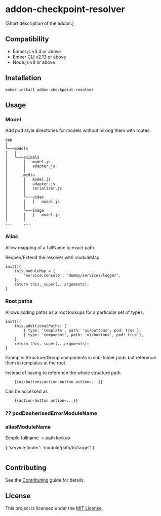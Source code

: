 addon-checkpoint-resolver
==============================================================================

[Short description of the addon.]


Compatibility
------------------------------------------------------------------------------

* Ember.js v3.4 or above
* Ember CLI v2.13 or above
* Node.js v8 or above


Installation
------------------------------------------------------------------------------

```
ember install addon-checkpoint-resolver
```


Usage
------------------------------------------------------------------------------

### Model

Add pod style directories for models without mixing them with routes.


```
app
│
└───models
│   │
│   └───animals
│       │   model.js
│       │   adapter.js
│       │   
│       media
│       │	model.js   
│       │	adapter.js
│       │	serializer.js
│       │	
│       └───video
│       │   │	model.js
│       │
│       └───image 
│       │   │	model.js
│   	│
...   	...
```


### Alias
Allow mapping of a fullName to exact path.

Reopen/Extend the resolver with moduleMap.

```
init(){
	this.moduleMap = {
		'service:console': 'dummy/services/logger',
	};
	return this._super(...arguments);
}
```



### Root paths
Allows adding paths as a root lookups for a particular set of types.

```
init(){
	this.additionalPaths: [
		{ type: 'template', path: 'ui/buttons', pod: true },
		{ type: 'component', path: 'ui/buttons', pod: true },
	]
	return this._super(...arguments);
}
```

Example: 
Structure/Group components in sub-folder pods but reference them in templates at the root.

Instead of having to reference the whole structure path.
```
	{{ui/buttons/action-button action=...}}
```
Can be accessed as
```
	{{action-button action=...}}
```


### ?? podDasherisedErrorModuleName


### aliasModuleName

Simple fullname -> path lookup

{
	'service:finder': 'module/path/to/target'
}
```

```

Contributing
------------------------------------------------------------------------------

See the [Contributing](CONTRIBUTING.md) guide for details.


License
------------------------------------------------------------------------------

This project is licensed under the [MIT License](LICENSE.md).
